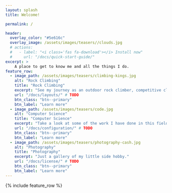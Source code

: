 ```yaml
---
layout: splash
title: Welcome! 

permalink: /

header:
  overlay_color: "#5e616c"
  overlay_image: /assets/images/teasers//clouds.jpg
  # actions:
  #   - label: "<i class='fas fa-download'></i> Install now"
  #     url: "/docs/quick-start-guide/"
excerpt: >
    A place to get to know me and all the things I do.
feature_row:
  - image_path: /assets/images/teasers/climbing-kings.jpg
    alt: "Rock Climbing"
    title: "Rock Climbing"
    excerpt: "See my journey as an outdoor rock climber, competitive climber, and youth competition coach."
    url: "/docs/layouts/" # TODO
    btn_class: "btn--primary"
    btn_label: "Learn more"
  - image_path: /assets/images/teasers/code.jpg
    alt: "Computer Science"
    title: "Computer Science"
    excerpt: "Take a look at some of the work I have done in this field."
    url: "/docs/configuration/" # TODO
    btn_class: "btn--primary"
    btn_label: "Learn more"
  - image_path: /assets/images/teasers/photography-cash.jpg
    alt: "Photography"
    title: "Photography"
    excerpt: "Just a gallery of my little side hobby."
    url: "/docs/license/" # TODO
    btn_class: "btn--primary"
    btn_label: "Learn more"      
---
```


{% include feature_row %}
